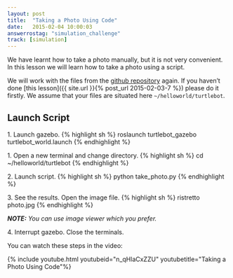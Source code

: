 ```yaml
---
layout: post
title:  "Taking a Photo Using Code"
date:   2015-02-04 10:00:03
answerrostag: "simulation_challenge"
track: [simulation]
---
```


[comment]: <> (TODO: replace answerrostag and track)

We have learnt how to take a photo manually, but it is not very convenient.
In this lesson we will learn how to take a photo using a script.

We will work with the files from the [github repository](https://github.com/markwsilliman/turtlebot/)
again. If you haven’t done [this lesson]({{ site.url }}{% post_url 2015-02-03-7 %})
please do it firstly. We assume that your files are situated here `~/helloworld/turtlebot`.

## Launch Script

1\. Launch gazebo.
{% highlight sh %}
roslaunch turtlebot_gazebo turtlebot_world.launch
{% endhighlight %}

1\. Open a new terminal and change directory.
{% highlight sh %}
cd ~/helloworld/turtlebot
{% endhighlight %}

2\. Launch script.
{% highlight sh %}
python take_photo.py
{% endhighlight %}

3\. See the results. Open the image file.
{% highlight sh %}
ristretto photo.jpg
{% endhighlight %}

***NOTE:*** *You can use image viewer which you prefer.*

4\. Interrupt gazebo. Close the terminals.

You can watch these steps in the video:

[comment]: <> (TODO: replace link)

{% include youtube.html youtubeid="n_qHlaCxZZU" youtubetitle="Taking a Photo Using Code"%}
